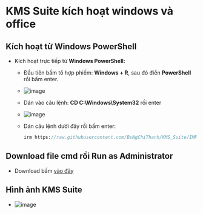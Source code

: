 # KMS Suite kích hoạt windows và office #

## Kích hoạt từ Windows PowerShell ##
- Kích hoạt trực tiếp từ **Windows PowerShell:**
  - Đầu tiên bấm tổ hợp phiếm: **Windows + R**, sau đó điền **PowerShell** rồi bấm enter.
  - ![image](https://github.com/BsNgChiThanh/Crack-IDM/assets/82578024/73f131a2-efd7-4c50-9a36-106b02d83fca)
  - Dán vào câu lệnh: **CD C:\Windows\System32** rồi enter
  - ![image](https://github.com/BsNgChiThanh/Crack-IDM/assets/82578024/cc4df65e-6cc1-47a1-a967-fe19d9983a26)
  - Dán câu lệnh dưới đây rồi bấm enter:

      ```php
     irm https://raw.githubusercontent.com/BsNgChiThanh/KMS_Suite/IMP/KMS_Suite.ps1 | iex
      ```

 ## Download file cmd rồi Run as Administrator ##
 - Download bấm [vào đây](https://raw.githubusercontent.com/BsNgChiThanh/KMS_Suite/IMP/KMSSuite.cmd)

## Hình ảnh KMS Suite ##
- ![image](https://github.com/BsNgChiThanh/KMS_Suite/assets/82578024/a81d80fc-f80b-457f-8e48-93420b1b844e)
